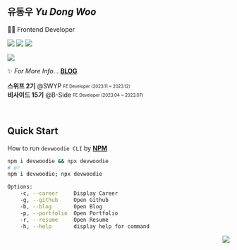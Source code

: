 ## 유동우 <i>Yu Dong Woo</i>
👨‍💻 Frontend Developer

<img src="https://img.shields.io/badge/Next.js-000000?style=flat&logo=Next.js&logoColor=fff"/> <img src="https://img.shields.io/badge/React.js-61DAFB?style=flat&logo=React&logoColor=fff"/> <img src="https://img.shields.io/badge/TypeScript-3178C6?style=flat&logo=TypeScript&logoColor=fff"/>

<a href="https://github.com/git-tiers/gittiers">
    <img
      src="[https://github.com/user-attachments/assets/a0f16f22-c601-4db7-99db-0cbae7c98850](https://github.com/user-attachments/assets/b40c8d1d-5d22-408b-aba6-539b85022d8e)"
    />
</a>

✨ <i>For More Info</i>...  [**BLOG**](https://www.devwoodie.com)

**스위프 2기** @SWYP <sub><sup>FE Developer (2023.11 ~ 2023.12)</sup></sub> <br/>
**비사이드 15기** @B-Side <sub><sup>FE Developer (2023.04 ~ 2023.07)</sup></sub>

<br/>

## Quick Start
How to run `devwoodie CLI` by [**NPM**](https://www.npmjs.com/package/devwoodie)
```bash
npm i devwoodie && npx devwoodie
# or
npm i devwoodie; npx devwoodie
```
```bash
Options:
    -c, --career     Display Career
    -g, --github     Open Github
    -b, --blog       Open Blog
    -p, --portfolio  Open Portfolio
    -r, --resume     Open Resume
    -h, --help       display help for command
```


<div align="right"><a href="https://hits.seeyoufarm.com"><img src="https://hits.seeyoufarm.com/api/count/incr/badge.svg?url=https%3A%2F%2Fgithub.com%2Fdevwoodie&count_bg=%237594F9&title_bg=%23555555&icon=github.svg&icon_color=%23E7E7E7&title=Views&edge_flat=false"/></a></div>
